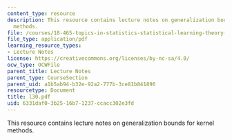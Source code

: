 ```yaml
---
content_type: resource
description: This resource contains lecture notes on generalization bounds for kernel
  methods.
file: /courses/18-465-topics-in-statistics-statistical-learning-theory-spring-2007/6331daf03b2516b71237ccacc302e3fd_l30.pdf
file_type: application/pdf
learning_resource_types:
- Lecture Notes
license: https://creativecommons.org/licenses/by-nc-sa/4.0/
ocw_type: OCWFile
parent_title: Lecture Notes
parent_type: CourseSection
parent_uid: a1b5ab94-b32e-92a2-777b-3ce81b841896
resourcetype: Document
title: l30.pdf
uid: 6331daf0-3b25-16b7-1237-ccacc302e3fd
---
```

This resource contains lecture notes on generalization bounds for kernel methods.